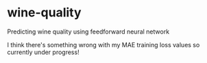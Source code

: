# wine-quality
Predicting wine quality using feedforward neural network

I think there's something wrong with my MAE training loss values so currently under progress!
